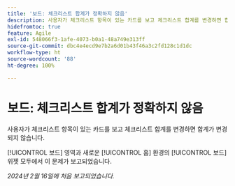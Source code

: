 ```yaml
---
title: '보드: 체크리스트 합계가 정확하지 않음'
description: 사용자가 체크리스트 항목이 있는 카드를 보고 체크리스트 합계를 변경하면 합계가 변경되지 않습니다.
hidefromtoc: true
feature: Agile
exl-id: 548066f3-1afe-4073-b0a1-48a749e313ff
source-git-commit: dbc4e4ecd9e7b2a6d01b43f46a3c2fd128c1d1dc
workflow-type: ht
source-wordcount: '88'
ht-degree: 100%

---
```


# 보드: 체크리스트 합계가 정확하지 않음

<!--

>[!NOTE]
>
>This issue was fixed on April 11, 2024.

-->

사용자가 체크리스트 항목이 있는 카드를 보고 체크리스트 합계를 변경하면 합계가 변경되지 않습니다.

[!UICONTROL 보드] 영역과 새로운 [!UICONTROL 홈] 환경의 [!UICONTROL 보드] 위젯 모두에서 이 문제가 보고되었습니다.

_2024년 2월 16일에 처음 보고되었습니다._
